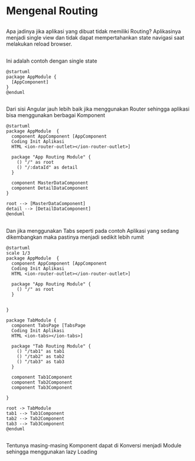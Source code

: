 # Mengenal Routing

## 

Apa jadinya jika aplikasi yang dibuat tidak memiliki Routing? Aplikasinya menjadi single view dan tidak dapat mempertahankan state navigasi saat melakukan reload browser. 

## 

Ini adalah contoh dengan single state

```{.render_plantuml args="-Sbackgroundcolor=transparent -SdefaultFontSize=24 -SdefaultFontName=Raleway"}
@startuml
package AppModule {
  [AppComponent] 
}
@enduml
```

##

Dari sisi Angular jauh lebih baik jika menggunakan Router sehingga aplikasi bisa menggunakan berbagai Komponent

```{.render_plantuml args="-Sbackgroundcolor=transparent -SdefaultFontSize=24 -SdefaultFontName=Raleway"}
@startuml
package AppModule  {
  component AppComponent [AppComponent
  Coding Init Aplikasi
  HTML <ion-router-outlet></ion-router-outlet>]
  
  package "App Routing Module" {
    () "/" as root
    () "/:dataId" as detail
  }

  component MasterDataComponent
  component DetailDataComponent
}

root --> [MasterDataComponent]
detail --> [DetailDataComponent]
@enduml
```

##

Dan jika menggunakan Tabs seperti pada contoh Aplikasi yang sedang dikembangkan maka pastinya menjadi sedikit lebih rumit
```{.render_plantuml args="-Sbackgroundcolor=transparent -SdefaultFontSize=24 -SdefaultFontName=Raleway"}
@startuml
scale 1/3
package AppModule  {
  component AppComponent [AppComponent
  Coding Init Aplikasi
  HTML <ion-router-outlet></ion-router-outlet>]
  
  package "App Routing Module" {
    () "/" as root
  }

  
}

package TabModule {
  component TabsPage [TabsPage
  Coding Init Aplikasi
  HTML <ion-tabs></ion-tabs>]
  
  package "Tab Routing Module" {
    () "/tab1" as tab1
    () "/tab2" as tab2
    () "/tab3" as tab3
  }

  component Tab1Component
  component Tab2Component
  component Tab3Component
  
}

root -> TabModule
tab1 --> Tab1Component
tab2 --> Tab2Component
tab3 --> Tab3Component
@enduml
```


##

Tentunya masing-masing Komponent dapat di Konversi menjadi Module sehingga menggunakan lazy Loading